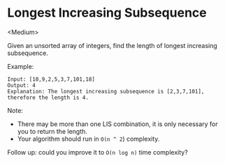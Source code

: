 # Longest Increasing Subsequence

\<Medium>

Given an unsorted array of integers, find the length of longest increasing
subsequence.

Example:

```
Input: [10,9,2,5,3,7,101,18]
Output: 4 
Explanation: The longest increasing subsequence is [2,3,7,101], therefore the length is 4. 
```

Note:
- There may be more than one LIS combination, it is only necessary for you to
  return the length.
- Your algorithm should run in `O(n ^ 2`) complexity.

Follow up: could you improve it to `O(n log n)` time complexity?
